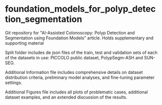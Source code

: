 # foundation_models_for_polyp_detection_segmentation
Git repository for "AI-Assisted Colonoscopy: Polyp Detection and Segmentation using Foundation Models" article. Holds supplementary and supporting material

Split folder includes de json files of the train, test and validation sets of each of the datasets in use: PICCOLO public dataset, PolypSegm-ASH and SUN-SEG.

Additional Information file includes comprehensive details on dataset distribution criteria, preliminary model analyses, and fine-tuning parameter settings.

Additional Figures file includes all plots of problematic cases, additional dataset examples, and an extended discussion of the results. 
